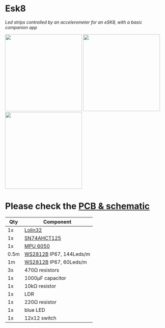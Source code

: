 # Esk8
*Led strips controlled by an accelerometer for an eSK8, with a basic companion app*

<img src="https://i.imgur.com/bn5Pk2N.jpg" height="250"> <img src="https://i.imgur.com/fsrZ5Zs.jpg" height="250"> <img src="https://i.imgur.com/7UupGBk.jpgf" height="250"> 

# Please check the [PCB & schematic](https://easyeda.com/seb.morin/esk8) 

Qty | Component
--- | ----
1x|[Lolin32](https://wiki.wemos.cc/products:lolin32:lolin32)
1x|[SN74AHCT125](https://www.ti.com/product/SN74AHCT125)
1x|[MPU 6050](https://invensense.tdk.com/products/motion-tracking/6-axis/mpu-6050/)
0.5m|[WS2812B](https://www.aliexpress.com/wholesale?catId=0&SearchText=ws2812b) IP67, 144Leds/m
1m|[WS2812B](https://www.aliexpress.com/wholesale?catId=0&SearchText=ws2812b) IP67, 60Leds/m
3x|470Ω resistors
1x|1000μF capacitor
1x|10kΩ resistor
1x|LDR 
1x|220Ω resistor
1x|blue LED
1x|12x12 switch
